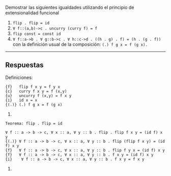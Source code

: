 Demostrar las siguientes igualdades utilizando el principio de extensionalidad funcional

1. `flip . flip = id`
2. `∀ f::(a,b)->c . uncurry (curry f) = f`
3. `flip const = const id`
4. `∀ f::a->b . ∀ g::b->c . ∀ h::c->d . ((h . g) . f) = (h . (g . f))`
con la definición usual de la composición: `(.) f g x = f (g x).`
---
## Respuestas

Definiciones:

```
{f}   flip f x y = f y x
{c}   curry f x y = f (x,y)
{u}   uncurry f (x,y) = f x y
{i}   id x = x
{(.)} (.) f g x = f (g x)
```
1. 
```
Teorema: flip . flip = id

∀ f :: a -> b -> c, ∀ x :: a, ∀ y :: b . flip . flip f x y = (id f) x y 
{(.)} ∀ f :: a -> b -> c, ∀ x :: a, ∀ y :: b . flip (flip f x y) = (id f) x y 
{f}   ∀ f :: a -> b -> c, ∀ x :: a, ∀ y :: b . flip f y x = (id f) x y 
{f}   ∀ f :: a -> b -> c, ∀ x :: a, ∀ y :: b . f x y = (id f) x y
{i}    ∀ f :: a -> b -> c, ∀ x :: a, ∀ y :: b . f x y = f x y
```
1. 